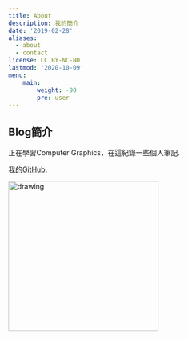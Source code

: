 ```yaml
---
title: About
description: 我的簡介
date: '2019-02-28'
aliases:
  - about
  - contact
license: CC BY-NC-ND
lastmod: '2020-10-09'
menu:
    main: 
        weight: -90
        pre: user
---
```


## Blog簡介

正在學習Computer Graphics，在這紀錄一些個人筆記.

[我的GitHub](https://github.com/beadx6ggwp).


<img src="/resource/stackoverflow_meme.JPG" alt="drawing" width="300"/>
<!-- 使用img tag src時最前面要多加/ -->
